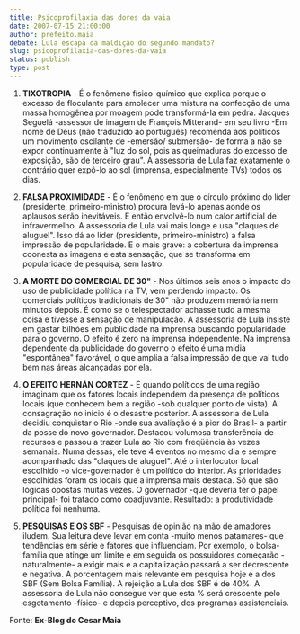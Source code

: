 ```yaml
---
title: Psicoprofilaxia das dores da vaia
date: 2007-07-15 21:00:00
author: prefeito.maia
debate: Lula escapa da maldição do segundo mandato?
slug: psicoprofilaxia-das-dores-da-vaia
status: publish 
type: post
---
```


  
1. **TIXOTROPIA** - É o fenômeno físico-químico que explica porque o excesso de floculante para amolecer uma mistura na confecção de uma massa homogênea por moagem pode transformá-la em pedra. Jacques Seguelá -assessor de imagem de François Mitterand- em seu livro -Em nome de Deus (não traduzido ao português) recomenda aos políticos um movimento oscilante de -emersão/ submersão- de forma a não se expor continuamente à "luz do sol, pois as queimaduras do excesso de exposição, são de terceiro grau". A assessoria de Lula faz exatamente o contrário quer expô-lo ao sol (imprensa, especialmente TVs) todos os dias.  
   
2. **FALSA PROXIMIDADE** - É o fenômeno em que o círculo próximo do líder (presidente, primeiro-ministro) procura levá-lo apenas aonde os aplausos serão inevitáveis. E então envolvê-lo num calor artificial de infravermelho. A assessoria de Lula vai mais longe e usa "claques de aluguel". Isso dá ao líder (presidente, primeiro-ministro) a falsa impressão de popularidade. E o mais grave: a cobertura da imprensa coonesta as imagens e esta sensação, que se transforma em popularidade de pesquisa, sem lastro.  
   
3. **A MORTE DO COMERCIAL DE 30"** - Nos últimos seis anos o impacto do uso de publicidade política na TV, vem perdendo impacto. Os comerciais políticos tradicionais de 30" não produzem memória nem minutos depois. É como se o telespectador achasse tudo a mesma coisa e tivesse a sensação de manipulação. A assessoria de Lula insiste em gastar bilhões em publicidade na imprensa buscando popularidade para o governo. O efeito é zero na imprensa independente. Na imprensa dependente da publicidade do governo o efeito é uma mídia "espontânea" favorável, o que amplia a falsa impressão de que vai tudo bem nas áreas alcançadas por ela.  
   
4. **O EFEITO HERNÁN CORTEZ** - É quando políticos de uma região imaginam que os fatores locais independem da presença de políticos locais (que conhecem bem a região -sob qualquer ponto de vista). A consagração no inicio é o desastre posterior. A assessoria de Lula decidiu conquistar o Rio -onde sua avaliação é a pior do Brasil- a partir da posse do novo governador. Destacou volumosa transferência de recursos e passou a trazer Lula ao Rio com freqüência às vezes semanais. Numa dessas, ele teve 4 eventos no mesmo dia e sempre acompanhado das "claques de aluguel". Até o interlocutor local escolhido -o vice-governador é um político do interior. As prioridades escolhidas foram os locais que a imprensa mais destaca. Só que são lógicas opostas muitas vezes. O governador -que deveria ter o papel principal- foi tratado como coadjuvante. Resultado: a produtividade política foi nenhuma.  
   
5. **PESQUISAS E OS SBF** - Pesquisas de opinião na mão de amadores iludem. Sua leitura deve levar em conta -muito menos patamares- que tendências em série e fatores que influenciam. Por exemplo, o bolsa-família que atinge um limite e em seguida os possuidores começarão -naturalmente- a exigir mais e a capitalização passará a ser decrescente e negativa. A porcentagem mais relevante em pesquisa hoje é a dos SBF (Sem Bolsa Família). A rejeição a Lula dos SBF é de 40%. A assessoria de Lula não consegue ver que esta % será crescente pelo esgotamento -físico- e depois perceptivo, dos programas assistenciais.  
  
Fonte: **Ex-Blog do Cesar Maia** 

